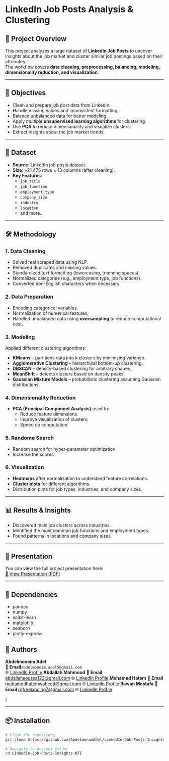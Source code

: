 # LinkedIn Job Posts Analysis & Clustering

## 📌 Project Overview
This project analyzes a large dataset of **LinkedIn Job Posts** to uncover insights about the job market and cluster similar job postings based on their attributes.  
The workflow covers **data cleaning, preprocessing, balancing, modeling, dimensionality reduction, and visualization**.

---

## 🎯 Objectives
- Clean and prepare job post data from LinkedIn.
- Handle missing values and inconsistent formatting.
- Balance unbalanced data for better modeling.
- Apply multiple **unsupervised learning algorithms** for clustering.
- Use **PCA** to reduce dimensionality and visualize clusters.
- Extract insights about the job market trends.

---

## 📂 Dataset
- **Source**: LinkedIn job posts dataset.
- **Size**: ~21,475 rows × 13 columns (after cleaning).
- **Key Features**:
  - `job_title`
  - `job_function`
  - `employment_type`
  - `company_size`
  - `industry`
  - `location`
  - and more…

---

## 🛠 Methodology

### 1. Data Cleaning
- Solved real scraped data using NLP.
- Removed duplicates and missing values.
- Standardized text formatting (lowercasing, trimming spaces).
- Normalized categories (e.g., employment type, job functions).
- Converted non-English characters when necessary.

### 2. Data Preparation
- Encoding categorical variables.
- Normalization of numerical features.
- Handled unbalanced data using **oversampling** to reduce computational cost.

### 3. Modeling
Applied different clustering algorithms:
- **KMeans** – partitions data into k clusters by minimizing variance.
- **Agglomerative Clustering** – hierarchical bottom-up clustering.
- **DBSCAN** – density-based clustering for arbitrary shapes.
- **MeanShift** – detects clusters based on density peaks.
- **Gaussian Mixture Models** – probabilistic clustering assuming Gaussian distributions.

### 4. Dimensionality Reduction
- **PCA (Principal Component Analysis)** used to:
  - Reduce feature dimensions.
  - Improve visualization of clusters.
  - Speed up computation.
    
### 5. Randome Search
 - Random search for hyper-parameter optimization
 - Increase the scores

### 6. Visualization
- **Heatmaps** after normalization to understand feature correlations.
- **Cluster plots** for different algorithms.
- Distribution plots for job types, industries, and company sizes.

---

## 📊 Results & Insights
- Discovered main job clusters across industries.
- Identified the most common job functions and employment types.
- Found patterns in locations and company sizes.

---

## 📑 Presentation
You can view the full project presentation here:  
[📄 View Presentation (PDF)](./LinkedIn_Posts_insights_Presentation.pdf)

---
## 📌 Dependencies
- pandas  
- numpy  
- scikit-learn  
- matplotlib  
- seaborn
- plotly-express

## 👥 Authors
**Abdelmoneim Adel**  
📧 **Email**`abdelmoneim.adel5@gmail.com`  
🌐 [LinkedIn Profile](https://www.linkedin.com/in/abdelmoneim-adel)
**Abdallah Mahmoud**
📧 **Email** abdallahsoussa123@gmail.com
🌐 [LinkedIn Profile](https://www.linkedin.com/in/abdallah-mahmoud-6a9058308)
**Mohamed Hatem**
📧 **Email** mohamedhatemwaheed@gmail.com
🌐 [LinkedIn Profile](https://www.linkedin.com/in/mohamed-hatem-921936258)
**Rawan Mostafa**
📧 **Email** rgfreelancing7@gmail.com 
🌐 [LinkedIn Profile](https://www.linkedin.com/in/rawan-elkhemy-0a3bab279)

)

---

## 📦 Installation
```bash
# Clone the repository
git clone https://github.com/AbdelmenamAdel/LinkedIn-Job-Posts-Insights-NTI.git

# Navigate to project folder
cd LinkedIn-Job-Posts-Insights-NTI





